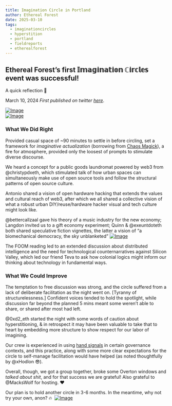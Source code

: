 ```yaml
---
title: Imagination Circle in Portland
author: Ethereal Forest
date: 2025-03-10
tags:
  - imaginationcircles
  - hyperstition
  - portland
  - fieldreports
  - etherealforest
---
```

## Ethereal Forest’s first 𝕀𝕞𝕒𝕘𝕚𝕟𝕒𝕥𝕚𝕠𝕟 ℂ𝕚𝕣𝕔𝕝𝕖𝕤 event was successful!   
A quick reflection 🧵 

March 10, 2024 
*First published on twitter [here](https://x.com/EthForestDAO/status/1789062703442784325)*.

[![Image](https://pbs.twimg.com/media/GNQHCt5acAIVp7J.jpg)](https://pbs.twimg.com/media/GNQHCt5acAIVp7J.jpg)  
[![Image](https://pbs.twimg.com/media/GNQHCt8bcAAMPzR.jpg)](https://pbs.twimg.com/media/GNQHCt8bcAAMPzR.jpg)

### What We Did Right
Provided casual space of ~90 minutes to settle in before circling, set a framework for *imaginative actualization* (borrowing from [Chaos Magick](https://en.m.wikipedia.org/wiki/Chaos_magic)), a fire for atmosphere, provided only the loosest of prompts to stimulate diverse discourse. 

We heard a concept for a public goods laundromat powered by web3 from @christypdxeth, which stimulated talk of how urban spaces can simultaneously make use of open source tools and follow the structural patterns of open source culture. 

Antonio shared a vision of open hardware hacking that extends the values and cultural reach of web3, after which we all shared a collective vision of what a robust urban DIY/reuse/hardware hacker visual and tech culture might look like. 

@bettercallzaal gave his theory of a music industry for the new economy; Langdon invited us to a gift economy experiment; Quinn & @exeuntdoteth both shared speculative fiction vignettes, the latter a vision of “a biomechanical democracy, the sky unblanketed” [![Image](https://pbs.twimg.com/media/GNQHFHtbcAIVXvJ.jpg)](https://pbs.twimg.com/media/GNQHFHtbcAIVXvJ.jpg)

The FOOM reading led to an extended discussion about distributed intelligence and the need for technological counternarratives against Silicon Valley, which led our friend Teva to ask how colonial logics might inform our thinking about technology in fundamental ways. 

### What We Could Improve
The temptation to free discussion was strong, and the circle suffered from a lack of deliberate facilitation as the night went on. [Tyranny of structurelessness.] Confident voices tended to hold the spotlight, while discussion far beyond the planned 5 mins meant some weren’t able to share, or shared after most had left.  
  
@0xd2_eth started the night with some words of caution about hyperstitioning, & in retrospect it may have been valuable to take that to heart by embedding more structure to show respect for our labor of imagining. 

Our crew is experienced in using [hand signals](https://www.seedsforchange.org.uk/downloads/handsig.pdf) in certain governance contexts, and this practice, along with some more clear expectations for the circle to self-manage facilitation would have helped (as noted thoughtfully by @xHodlon 😎).  

Overall, though, we got a group together, broke some Overton windows and *talked about shit*, and for that success we are grateful! Also grateful to @MacksWolf for hosting. ❤️  
  
Our plan is to hold another circle in 3-6 months. In the meantime, why not try your own, anon? 🔥 
[![Image](https://pbs.twimg.com/media/GNQHGjgWkAER-VY.jpg)](https://pbs.twimg.com/media/GNQHGjgWkAER-VY.jpg)